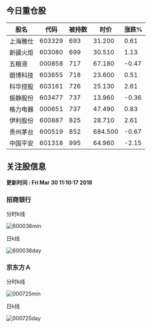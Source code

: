 
## 今日重仓股 

|股名|代码|被持数|时价|涨跌%|
|---|---|---|---|---|
|上海雅仕|603329|693|31.200|0.61|
|新疆火炬|603080|699|30.510|1.13|
|五粮液|000858|717|67.180|-0.47|
|朗博科技|603655|718|23.600|0.51|
|科华控股|603161|726|25.130|2.61|
|振静股份|603477|737|13.960|-0.36|
|格力电器|000651|737|47.490|0.83|
|伊利股份|600887|825|28.710|2.61|
|贵州茅台|600519|852|684.500|-0.67|
|中国平安|601318|995|64.960|-2.15|

## 关注股信息
**更新时间 : Fri Mar 30 11:10:17 2018**
### 招商银行 
分时k线

![600036min](http://image.sinajs.cn/newchart/min/n/sh600036.gif)

日k线

![600036day](http://image.sinajs.cn/newchart/daily/n/sh600036.gif)

### 京东方Ａ 
分时k线

![000725min](http://image.sinajs.cn/newchart/min/n/sz000725.gif)

日k线

![000725day](http://image.sinajs.cn/newchart/daily/n/sz000725.gif)
